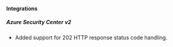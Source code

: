 
#### Integrations
##### Azure Security Center v2
- Added support for 202 HTTP response status code handling.
